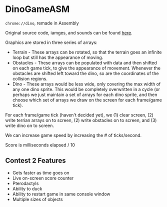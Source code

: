 # DinoGameASM
`chrome://dino`, remade in Assembly

Original source code, iamges, and sounds can be found [here](https://source.chromium.org/chromium/chromium/src/+/main:components/neterror/).

Graphics are stored in three series of arrays:

- Terrain - These arrays can be rotated, so that the terrain goes an infinite loop but still has the appearance of moving.
- Obstacles - These arrays can be populated with data and then shifted on each game tick, to give the appearance of movement. Whenever the obstacles are shifted left toward the dino, so are the coordinates of the collision regions.
- Dino - These arrays would be less wide, only covering the max width of any one dino sprite. This would be completely overwritten in a cycle (or perhaps we just maintain a set of arrays for each dino sprite, and then choose which set of arrays we draw on the screen for each frame/game tick).

For each frame/game tick (haven't decided yet), we (1) clear screen, (2) write terrian arrays on to screen, (2) write obstacles on to screen, and (3) write dino on to screen.

We can increase game speed by increasing the # of ticks/second.

Score is milliseconds elapsed / 10

## Contest 2 Features

- Gets faster as time goes on
- Live on-screen score counter
- Pterodactyls
- Ability to duck
- Ability to restart game in same console window
- Multiple sizes of objects
